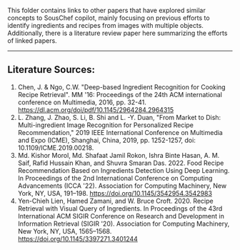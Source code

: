 This folder contains links to other papers that have explored similar concepts to SousChef copilot, mainly focusing on previous efforts to identify ingredients and recipes from images with multiple objects. 
Additionally, there is a literature review paper here summarizing the efforts of linked papers.

** **

## Literature Sources:

1. Chen, J. & Ngo, C.W. "Deep-based Ingredient Recognition for Cooking Recipe Retrieval". MM '16: Proceedings of the 24th ACM international conference on Multimedia, 2016, pp. 32-41. https://dl.acm.org/doi/pdf/10.1145/2964284.2964315
2. L. Zhang, J. Zhao, S. Li, B. Shi and L. -Y. Duan, "From Market to Dish: Multi-ingredient Image Recognition for Personalized Recipe Recommendation," 2019 IEEE International Conference on Multimedia and Expo (ICME), Shanghai, China, 2019, pp. 1252-1257, doi: 10.1109/ICME.2019.00218.
3. Md. Kishor Morol, Md. Shafaat Jamil Rokon, Ishra Binte Hasan, A. M. Saif, Rafid Hussain Khan, and Shuvra Smaran Das. 2022. Food Recipe Recommendation Based on Ingredients Detection Using Deep Learning. In Proceedings of the 2nd International Conference on Computing Advancements (ICCA '22). Association for Computing Machinery, New York, NY, USA, 191–198. https://doi.org/10.1145/3542954.3542983
4. Yen-Chieh Lien, Hamed Zamani, and W. Bruce Croft. 2020. Recipe Retrieval with Visual Query of Ingredients. In Proceedings of the 43rd International ACM SIGIR Conference on Research and Development in Information Retrieval (SIGIR '20). Association for Computing Machinery, New York, NY, USA, 1565–1568. https://doi.org/10.1145/3397271.3401244
